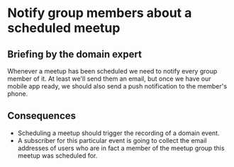 # Notify group members about a scheduled meetup

## Briefing by the domain expert

Whenever a meetup has been scheduled we need to notify every group member of it. At least we'll send them an email, but once we have our mobile app ready, we should also send a push notification to the member's phone.

## Consequences

- Scheduling a meetup should trigger the recording of a domain event.
- A subscriber for this particular event is going to collect the email addresses of users who are in fact a member of the meetup group this meetup was scheduled for.
